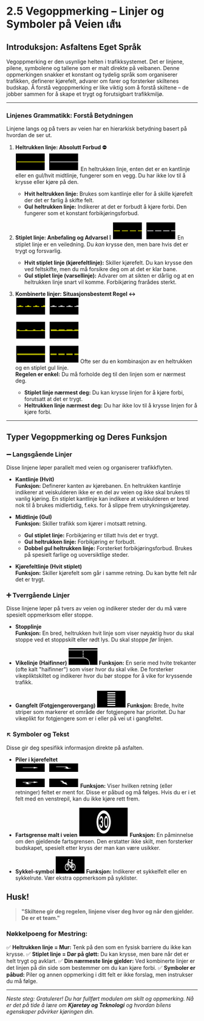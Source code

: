 # 2.5 Vegoppmerking – Linjer og Symboler på Veien  เส้น

## Introduksjon: Asfaltens Eget Språk
Vegoppmerking er den usynlige helten i trafikksystemet. Det er linjene, pilene, symbolene og tallene som er malt direkte på veibanen. Denne oppmerkingen snakker et konstant og tydelig språk som organiserer trafikken, definerer kjørefelt, advarer om farer og forsterker skiltenes budskap. Å forstå vegoppmerking er like viktig som å forstå skiltene – de jobber sammen for å skape et trygt og forutsigbart trafikkmiljø.

---

### Linjenes Grammatikk: Forstå Betydningen

Linjene langs og på tvers av veien har en hierarkisk betydning basert på hvordan de ser ut.

1.  **Heltrukken linje: Absolutt Forbud ⛔**  
    ![Heltrukket linje](/static/images/signs/linjer_og/sf200510071219100401_gif.gif)
    En heltrukken linje, enten det er en kantlinje eller en gul/hvit midtlinje, fungerer som en vegg. Du har ikke lov til å krysse eller kjøre på den.  
    -   **Hvit heltrukken linje:** Brukes som kantlinje eller for å skille kjørefelt der det er farlig å skifte felt.  
    -   **Gul heltrukken linje:** Indikerer at det er forbudt å kjøre forbi. Den fungerer som et konstant forbikjøringsforbud.

2.  **Stiplet linje: Anbefaling og Advarsel ❕** 
    ![striplet linje](/static/images/signs/linjer_og/sf200510071219100201_gif_2.gif)
    En stiplet linje er en veiledning. Du *kan* krysse den, men bare hvis det er trygt og forsvarlig.  
    -   **Hvit stiplet linje (kjørefeltlinje):** Skiller kjørefelt. Du kan krysse den ved feltskifte, men du må forsikre deg om at det er klar bane.  
    -   **Gul stiplet linje (varsellinje):** Advarer om at sikten er dårlig og at en heltrukken linje snart vil komme. Forbikjøring frarådes sterkt.

3.  **Kombinerte linjer: Situasjonsbestemt Regel ↔️** 
    ![kombinerte linjer](/static/images/signs/linjer_og/sf200510071219100601_gif.gif) 
    Ofte ser du en kombinasjon av en heltrukken og en stiplet gul linje.  
    **Regelen er enkel:** Du må forholde deg til den linjen som er nærmest deg.  
    -   **Stiplet linje nærmest deg:** Du kan krysse linjen for å kjøre forbi, forutsatt at det er trygt.  
    -   **Heltrukken linje nærmest deg:** Du har ikke lov til å krysse linjen for å kjøre forbi.

---

## Typer Vegoppmerking og Deres Funksjon

### ➖ Langsgående Linjer
Disse linjene løper parallelt med veien og organiserer trafikkflyten.

-   **Kantlinje (Hvit)**  
    **Funksjon:** Definerer kanten av kjørebanen. En heltrukken kantlinje indikerer at veiskulderen ikke er en del av veien og ikke skal brukes til vanlig kjøring. En stiplet kantlinje kan indikere at veiskulderen er bred nok til å brukes midlertidig, f.eks. for å slippe frem utrykningskjøretøy.

-   **Midtlinje (Gul)**  
    **Funksjon:** Skiller trafikk som kjører i motsatt retning.  
    -   **Gul stiplet linje:** Forbikjøring er tillatt hvis det er trygt.  
    -   **Gul heltrukken linje:** Forbikjøring er forbudt.  
    -   **Dobbel gul heltrukken linje:** Forsterket forbikjøringsforbud. Brukes på spesielt farlige og uoversiktlige steder.

-   **Kjørefeltlinje (Hvit stiplet)**  
    **Funksjon:** Skiller kjørefelt som går i samme retning. Du kan bytte felt når det er trygt.

### ➕ Tverrgående Linjer
Disse linjene løper på tvers av veien og indikerer steder der du må være spesielt oppmerksom eller stoppe.

-   **Stopplinje**  
    **Funksjon:** En bred, heltrukken hvit linje som viser nøyaktig hvor du skal stoppe ved et stoppskilt eller rødt lys. Du skal stoppe *før* linjen.

-   **Vikelinje (Haifinner)**
    ![vikelinje](/static/images/signs/linjer_og/sf200510071219102201_gif_2.gif) 
    **Funksjon:** En serie med hvite trekanter (ofte kalt "haifinner") som viser hvor du skal vike. De forsterker vikepliktskiltet og indikerer hvor du bør stoppe for å vike for kryssende trafikk.

-   **Gangfelt (Fotgjengerovergang)** 
    ![Gangfelt](/static/images/signs/linjer_og/sf200510071219102401_gif.gif) 
    **Funksjon:** Brede, hvite striper som markerer et område der fotgjengere har prioritet. Du har vikeplikt for fotgjengere som er i eller på vei ut i gangfeltet.

### ↖️ Symboler og Tekst
Disse gir deg spesifikk informasjon direkte på asfalten.

-   **Piler i kjørefeltet**  
    ![piler](/static/images/signs/linjer_og/sf200510071219103401_gif.gif) 
    **Funksjon:** Viser hvilken retning (eller retninger) feltet er ment for. Disse er påbud og må følges. Hvis du er i et felt med en venstrepil, kan du ikke kjøre rett frem.

-   **Fartsgrense malt i veien** 
    ![fartsgrense](/static/images/signs/linjer_og/sf200510071219105401_gif.gif)
    **Funksjon:** En påminnelse om den gjeldende fartsgrensen. Den erstatter ikke skilt, men forsterker budskapet, spesielt etter kryss der man kan være usikker.

-   **Sykkel-symbol** 
    ![sykkel-symbol](/static/images/signs/linjer_og/sf200510071219103901_gif.gif)
    **Funksjon:** Indikerer et sykkelfelt eller en sykkelrute. Vær ekstra oppmerksom på syklister.

## Husk!

> **"Skiltene gir deg regelen, linjene viser deg hvor og når den gjelder. De er et team."**

### Nøkkelpoeng for Mestring:
✅ **Heltrukken linje = Mur:** Tenk på den som en fysisk barriere du ikke kan krysse.
✅ **Stiplet linje = Dør på gløtt:** Du kan krysse, men bare når det er helt trygt og avklart.
✅ **Din nærmeste linje gjelder:** Ved kombinerte linjer er det linjen på din side som bestemmer om du kan kjøre forbi.
✅ **Symboler er påbud:** Piler og annen oppmerking i ditt felt er ikke forslag, men instrukser du må følge.

---

*Neste steg: Gratulerer! Du har fullført modulen om skilt og oppmerking. Nå er det på tide å lære om **Kjøretøy og Teknologi** og hvordan bilens egenskaper påvirker kjøringen din.*